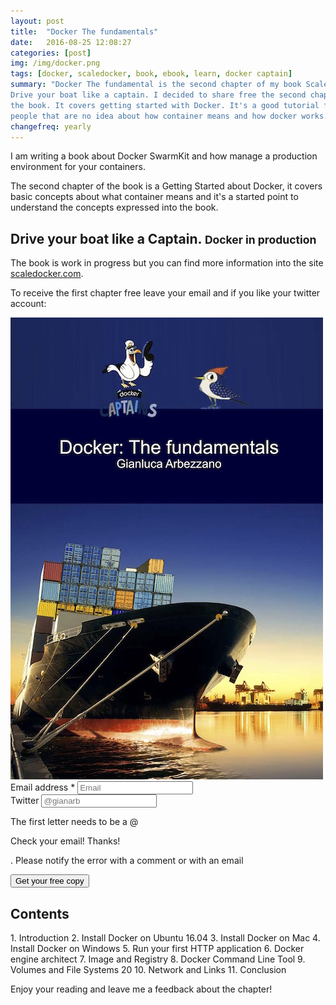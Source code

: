 ```yaml
---
layout: post
title:  "Docker The fundamentals"
date:   2016-08-25 12:08:27
categories: [post]
img: /img/docker.png
tags: [docker, scaledocker, book, ebook, learn, docker captain]
summary: "Docker The fundamental is the second chapter of my book Scale Docker.
Drive your boat like a captain. I decided to share free the second chapter of
the book. It covers getting started with Docker. It's a good tutorial for
people that are no idea about how container means and how docker works."
changefreq: yearly
---
```

I am writing a book about Docker SwarmKit and how manage a production
environment for your containers.

The second chapter of the book is a Getting Started about Docker, it covers
basic concepts about what container means and it's a started point to
understand the concepts expressed into the book.

<h2>Drive your boat like a Captain.
<small>Docker in production</small></h2>

The book is work in progress but you can find more information into the site
<a href="/blog/scaledocker">scaledocker.com</a>.

To receive the first chapter free leave your email and if you like your twitter account:

<div class="row">
	<div class="col-md-6">
        <img src="/img/the-fundamentals.jpg" class="img-fluid">
    </div>
	<div class="col-md-4">
		<form id="get-chapter">
		  <div class="form-group">
			<label for="exampleInputEmail1">Email address *</label>
			<input type="email" class="form-control" required="required" id="email" placeholder="Email">
		  </div>
		  <div class="form-group">
			<label for="exampleInputPassword1">Twitter</label>
			<input type="title" class="form-control" id="twitter" placeholder="@gianarb" pattern="^@.*">
			<p class="help-block">The first letter needs to be a @</p>
		  </div>
          <p class="text-success get-chapter-thanks">Check your email! Thanks!</p>
          <p class="text-warning get-chapter-sorry"><span class="err-text"></span>.
          Please notify the error with a comment or with an email</p>
		  <button class="btn btn-default">Get your free copy</button>
		</form>
	</div>
</div>

<h2>Contents</h2>
1. Introduction
2. Install Docker on Ubuntu 16.04
3. Install Docker on Mac
4. Install Docker on Windows
5. Run your first HTTP application
6. Docker engine architect
7. Image and Registry
8. Docker Command Line Tool
9. Volumes and File Systems 20
10. Network and Links
11. Conclusion

Enjoy your reading and leave me a feedback about the chapter!

<script>
    (function() {
        $(".get-chapter-thanks").hide();
        $(".get-chapter-sorry").hide();
        var api = "https://1lkdtyxdx4.execute-api.eu-west-1.amazonaws.com/prod";
        $("#get-chapter button").click(function(eve) {
            eve.preventDefault()
            $(".get-chapter-thanks").hide();
            $(".get-chapter-sorry").hide();
            var requestChapter = $.ajax({
                "url": api+"/the-fundamentals",
                "type": 'post',
                "data": {
                    email: $("#email").val(),
                    twitter: $("#twitter").val()
                },
                "dataType": 'json',
                "contentType": "application/json"
            });
            requestChapter.done(function() {
                $(".get-chapter-thanks").show();
            });
            requestChapter.fail(function(data) {
                $('.err-text').html("["+data.responseJSON.code+"]"+ data.responseJSON.text);
                $(".get-chapter-sorry").show();
            });
        });
    })();
</script>
